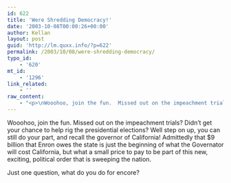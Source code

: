 ```yaml
---
id: 622
title: 'Were Shredding Democracy!'
date: '2003-10-08T00:00:26+00:00'
author: Kellan
layout: post
guid: 'http://lm.quxx.info/?p=622'
permalink: /2003/10/08/were-shredding-democracy/
typo_id:
    - '620'
mt_id:
    - '1296'
link_related:
    - ''
raw_content:
    - "<p>\nWooohoo, join the fun.  Missed out on the impeachment trials?  Didn\\'t get your chance to help rig the presidential elections?  Well step on up, you can still do your part, and recall the governor of California!  Admittedly that $9 billion that Enron owes the state is just the beginning of what the Governator will cost California, but what a small price to pay to be part of this new, exciting, political order that is sweeping the nation.\n</p>\n<p>\nJust one question, what do you do for encore?\n</p>"
---
```


Wooohoo, join the fun. Missed out on the impeachment trials? Didn’t get your chance to help rig the presidential elections? Well step on up, you can still do your part, and recall the governor of California! Admittedly that $9 billion that Enron owes the state is just the beginning of what the Governator will cost California, but what a small price to pay to be part of this new, exciting, political order that is sweeping the nation.

Just one question, what do you do for encore?